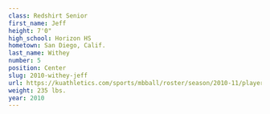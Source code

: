 ```yaml
---
class: Redshirt Senior
first_name: Jeff
height: 7'0"
high_school: Horizon HS
hometown: San Diego, Calif.
last_name: Withey
number: 5
position: Center
slug: 2010-withey-jeff
url: https://kuathletics.com/sports/mbball/roster/season/2010-11/player/jeff-withey/
weight: 235 lbs.
year: 2010
---
```

